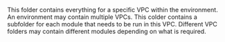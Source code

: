 This folder contains everything for a specific VPC within the environment. An environment may contain multiple VPCs. This colder contains a subfolder for each module that needs to be run in this VPC. Different VPC folders may contain different modules depending on what is required.